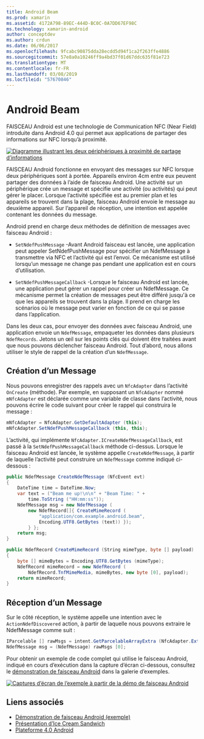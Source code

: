 ```yaml
---
title: Android Beam
ms.prod: xamarin
ms.assetid: 4172A798-89EC-444D-BC0C-0A7DD67EF98C
ms.technology: xamarin-android
author: conceptdev
ms.author: crdun
ms.date: 06/06/2017
ms.openlocfilehash: 9fcabc90875dda28ecdd5d94f1ca2f263ffe4886
ms.sourcegitcommit: 57e8a0a10246ff9a4bd37f01d67ddc635f81e723
ms.translationtype: MT
ms.contentlocale: fr-FR
ms.lasthandoff: 03/08/2019
ms.locfileid: "57670846"
---
```

# <a name="android-beam"></a>Android Beam

FAISCEAU Android est une technologie de Communication NFC (Near Field) introduite dans Android 4.0 qui permet aux applications de partager des informations sur NFC lorsqu’à proximité.

[![Diagramme illustrant les deux périphériques à proximité de partage d’informations](android-beam-images/androidbeam.png)](android-beam-images/androidbeam.png#lightbox)

FAISCEAU Android fonctionne en envoyant des messages sur NFC lorsque deux périphériques sont à portée. Appareils environ 4cm entre eux peuvent partager des données à l’aide de faisceau Android. Une activité sur un périphérique crée un message et spécifie une activité (ou activités) qui peut gérer le placer. Lorsque l’activité spécifiée est au premier plan et les appareils se trouvent dans la plage, faisceau Android envoie le message au deuxième appareil. Sur l’appareil de réception, une intention est appelée contenant les données du message.

Android prend en charge deux méthodes de définition de messages avec faisceau Android :

-   `SetNdefPushMessage` -Avant Android faisceau est lancée, une application peut appeler SetNdefPushMessage pour spécifier un NdefMessage à transmettre via NFC et l’activité qui est l’envoi. Ce mécanisme est utilisé lorsqu’un message ne change pas pendant une application est en cours d’utilisation.

-   `SetNdefPushMessageCallback` -Lorsque le faisceau Android est lancée, une application peut gérer un rappel pour créer un NdefMessage. Ce mécanisme permet la création de messages peut être différé jusqu'à ce que les appareils se trouvent dans la plage. Il prend en charge les scénarios où le message peut varier en fonction de ce qui se passe dans l’application.


Dans les deux cas, pour envoyer des données avec faisceau Android, une application envoie un `NdefMessage`, empaqueter les données dans plusieurs `NdefRecords`. Jetons un œil sur les points clés qui doivent être traitées avant que nous pouvons déclencher faisceau Android. Tout d’abord, nous allons utiliser le style de rappel de la création d’un `NdefMessage`.


## <a name="creating-a-message"></a>Création d’un Message

Nous pouvons enregistrer des rappels avec un `NfcAdapter` dans l’activité `OnCreate` (méthode). Par exemple, en supposant un `NfcAdapter` nommé `mNfcAdapter` est déclarée comme une variable de classe dans l’activité, nous pouvons écrire le code suivant pour créer le rappel qui construira le message :

```csharp
mNfcAdapter = NfcAdapter.GetDefaultAdapter (this);
mNfcAdapter.SetNdefPushMessageCallback (this, this);
```

L’activité, qui implémente `NfcAdapter.ICreateNdefMessageCallback`, est passé à la `SetNdefPushMessageCallback` méthode ci-dessus. Lorsque le faisceau Android est lancée, le système appelle `CreateNdefMessage`, à partir de laquelle l’activité peut construire un `NdefMessage` comme indiqué ci-dessous :

```csharp
public NdefMessage CreateNdefMessage (NfcEvent evt)
{
    DateTime time = DateTime.Now;
    var text = ("Beam me up!\n\n" + "Beam Time: " +
        time.ToString ("HH:mm:ss"));
    NdefMessage msg = new NdefMessage (
        new NdefRecord[]{ CreateMimeRecord (
            "application/com.example.android.beam",
            Encoding.UTF8.GetBytes (text)) });
        } };
    return msg;
}

public NdefRecord CreateMimeRecord (String mimeType, byte [] payload)
{
    byte [] mimeBytes = Encoding.UTF8.GetBytes (mimeType);
    NdefRecord mimeRecord = new NdefRecord (
        NdefRecord.TnfMimeMedia, mimeBytes, new byte [0], payload);
    return mimeRecord;
}
```


## <a name="receiving-a-message"></a>Réception d’un Message

Sur le côté réception, le système appelle une intention avec le `ActionNdefDiscovered` action, à partir de laquelle nous pouvons extraire le NdefMessage comme suit :

```csharp
IParcelable [] rawMsgs = intent.GetParcelableArrayExtra (NfcAdapter.ExtraNdefMessages);
NdefMessage msg = (NdefMessage) rawMsgs [0];
```

Pour obtenir un exemple de code complet qui utilise le faisceau Android, indiqué en cours d’exécution dans la capture d’écran ci-dessous, consultez le [démonstration de faisceau Android](https://developer.xamarin.com/samples/monodroid/AndroidBeamDemo/) dans la galerie d’exemples.

[![Captures d’écran de l’exemple à partir de la démo de faisceau Android](android-beam-images/24.png)](android-beam-images/24.png#lightbox)



## <a name="related-links"></a>Liens associés

- [Démonstration de faisceau Android (exemple)](https://developer.xamarin.com/samples/monodroid/AndroidBeamDemo/)
- [Présentation d’Ice Cream Sandwich](http://www.android.com/about/ice-cream-sandwich/)
- [Plateforme 4.0 Android](https://developer.android.com/sdk/android-4.0.html)
